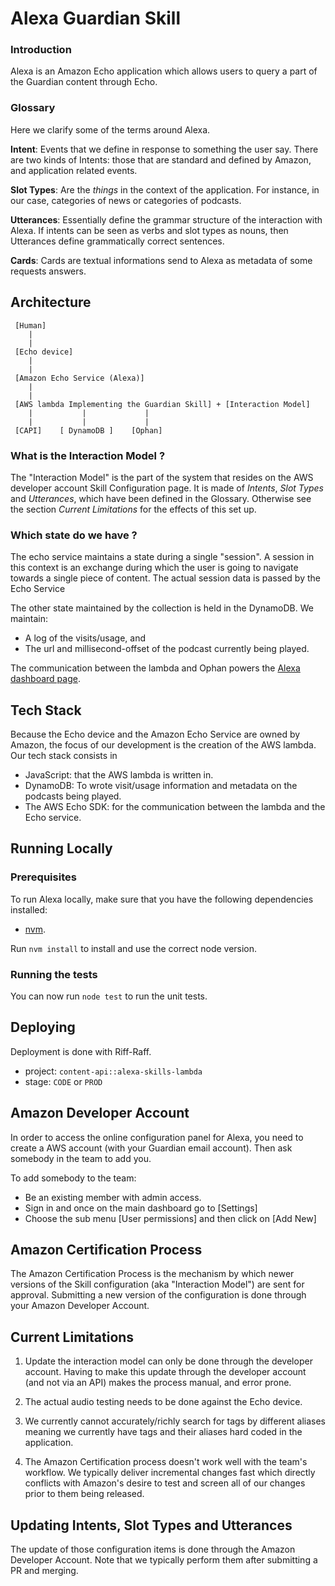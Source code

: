 Alexa Guardian Skill
==================== 

### Introduction

Alexa is an Amazon Echo application which allows users to query a part of the Guardian content through Echo. 	

### Glossary 

Here we clarify some of the terms around Alexa. 

**Intent**: Events that we define in response to something the user say. There are two kinds of Intents: those that are standard and defined by Amazon, and application related events. 

**Slot Types**: Are the *things* in the context of the application. For instance, in our case, categories of news or categories of podcasts. 

**Utterances**: Essentially define the grammar structure of the interaction with Alexa. If intents can be seen as verbs and slot types as nouns, then Utterances define grammatically correct sentences.

**Cards**: Cards are textual informations send to Alexa as metadata of some requests answers. 

Architecture
------------

```
 [Human]
    |
    | 
 [Echo device]
    |
    |
 [Amazon Echo Service (Alexa)]
    | 
    |
 [AWS lambda Implementing the Guardian Skill] + [Interaction Model]
    |           |             |
    |           |             |
 [CAPI]    [ DynamoDB ]    [Ophan]
```

### What is the Interaction Model ?

The "Interaction Model" is the part of the system that resides on the AWS developer account Skill Configuration page. It is made of *Intents*, *Slot Types* and *Utterances*, which have been defined in the Glossary. Otherwise see the section *Current Limitations* for the effects of this set up. 

### Which state do we have ?

The echo service maintains a state during a single "session". A session in this context is an exchange during which the user is going to navigate towards a single piece of content. The actual session data is passed by the Echo Service 

The other state maintained by the collection is held in the DynamoDB. We maintain: 

- A log of the visits/usage, and 
- The url and millisecond-offset of the podcast currently being played.

The communication between the lambda and Ophan powers the [Alexa dashboard page](https://dashboard.ophan.co.uk/top20?hours=24&platform=amazon-echo).


Tech Stack
------------

Because the Echo device and the Amazon Echo Service are owned by Amazon, the focus of our development is the creation of the AWS lambda. Our tech stack consists in 

- JavaScript: that the AWS lambda is written in.
- DynamoDB: To wrote visit/usage information and metadata on the podcasts being played.
- The AWS Echo SDK: for the communication between the lambda and the Echo service. 


Running Locally
---------------

### Prerequisites

To run Alexa locally, make sure that you have the following dependencies installed: 

- [nvm](https://github.com/creationix/nvm).

Run `nvm install` to install and use the correct node version.


### Running the tests

You can now run `node test` to run the unit tests. 


Deploying
---------

Deployment is done with Riff-Raff. 

- project: `content-api::alexa-skills-lambda`
- stage: `CODE` or `PROD`


Amazon Developer Account
------------------------

In order to access the online configuration panel for Alexa, you need to create a AWS account (with your Guardian email account). Then ask somebody in the team to add you. 

To add somebody to the team:

- Be an existing member with admin access. 
- Sign in and once on the main dashboard go to [Settings]
- Choose the sub menu [User permissions] and then click on [Add New]


Amazon Certification Process
----------------------------

The Amazon Certification Process is the mechanism by which newer versions of the Skill configuration (aka "Interaction Model") are sent for approval. Submitting a new version of the configuration is done through your Amazon Developer Account.


Current Limitations
-------------------

1. Update the interaction model can only be done through the developer account. Having to make this update through the developer account (and not via an API) makes the process manual, and error prone.

2. The actual audio testing needs to be done against the Echo device.

3. We currently cannot accurately/richly search for tags by different aliases meaning we currently have tags and their aliases hard coded in the application.

4. The Amazon Certification process doesn't work well with the team's workflow. We typically deliver incremental changes fast which directly conflicts with Amazon's desire to test and screen all of our changes prior to them being released.


Updating Intents, Slot Types and Utterances
-------------------------------------------

The update of those configuration items is done through the Amazon Developer Account. Note that we typically perform them after submitting a PR and merging.


 




